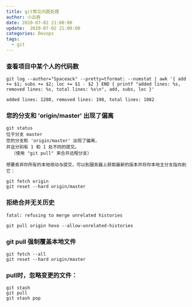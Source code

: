 ```yaml
---
title: git常见问题处理
author: 小云吞
date: 2020-07-02 21:00:00
update:  2020-07-02 21:00:00
categories: Devops
tags: 
  - git
---
```

### 查看项目中某个人的代码数
```
git log --author="Spaceack" --pretty=tformat: --numstat | awk '{ add += $1; subs += $2; loc += $1 - $2 } END { printf "added lines: %s, removed lines: %s, total lines: %s\n", add, subs, loc }' 

added lines: 1280, removed lines: 198, total lines: 1082
```
### 您的分支和 'origin/master' 出现了偏离
```
git status
位于分支 master
您的分支和 'origin/master' 出现了偏离，
并且分别有 1 和 1 处不同的提交。
  （使用 "git pull" 来合并远程分支）

想要丢弃你所有的本地改动与提交，可以到服务器上获取最新的版本并将你本地主分支指向到它：

git fetch origin
git reset --hard origin/master
```
### 拒绝合并无关历史
```
fatal: refusing to merge unrelated histories

git pull origin hexo --allow-unrelated-histories
```

### git pull 强制覆盖本地文件
```
git fetch --all
git reset --hard origin/master

``` 
### pull时，忽略变更的文件：
```
git stash
git pull
git stash pop
```